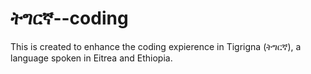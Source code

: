 # ትግርኛ--coding

This is created to enhance the coding expierence in Tigrigna (ትግርኛ), a language spoken in Eitrea and Ethiopia.  
